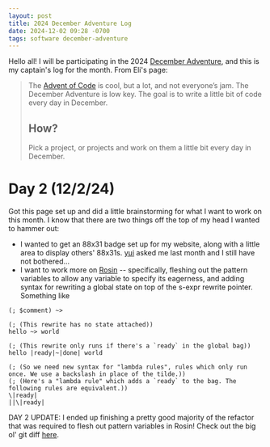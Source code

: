 ```yaml
---
layout: post
title: 2024 December Adventure Log
date: 2024-12-02 09:28 -0700
tags: software december-adventure
---
```



Hello all! I will be participating in the 2024 [December Adventure](https://eli.li/december-adventure), and this is my captain's log for the month. From Eli's page:

> The [Advent of Code](https://adventofcode.com/) is cool, but a lot, and not everyone’s jam.
> The December Adventure is low key. The goal is to write a little bit of code every day in December.
> ## How?
> Pick a project, or projects and work on them a little bit every day in December.

# Day 2 (12/2/24)

Got this page set up and did a little brainstorming for what I want to work on this month. I know that there are two things off the top of my head I wanted to hammer out:

* I wanted to get an 88x31 badge set up for my website, along with a little area to display others' 88x31s. [yui](https://zptr.cc/) asked me last month and I still have not bothered...
* I want to work more on [Rosin](https://github.com/DataKinds/tree-rewriter) -- specifically, fleshing out the pattern variables to allow any variable to specify its eagerness, and adding syntax for rewriting a global state on top of the s-expr rewrite pointer. Something like

```
(; $comment) ~> 

(; (This rewrite has no state attached))
hello ~> world

(; (This rewrite only runs if there's a `ready` in the global bag))
hello |ready|~|done| world

(; (So we need new syntax for "lambda rules", rules which only run once. We use a backslash in place of the tilde.))
(; (Here's a "lambda rule" which adds a `ready` to the bag. The following rules are equivalent.))
\|ready|
||\|ready|
```

DAY 2 UPDATE: I ended up finishing a pretty good majority of the refactor that was required to flesh out pattern variables in Rosin! Check out the big ol' git diff [here](https://github.com/DataKinds/tree-rewriter/pull/1/files).